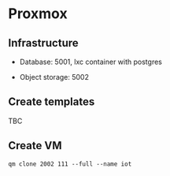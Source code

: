 # Proxmox

## Infrastructure


- Database: 5001, lxc container with postgres


- Object storage: 5002

## Create templates

TBC

## Create VM

```shell
qm clone 2002 111 --full --name iot
```
